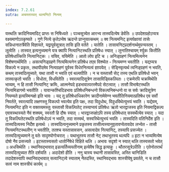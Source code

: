 ```yaml
---
index: 7.2.61
sutra: अचस्तास्वत् थल्यनिटो नित्यम्

---
```

  यस्थलि क्रादिनियमादिट् प्राप्तः स निषिध्यते ।  पञ्चसूत्र्येत आरभ्य तास्वदित्येष डेर्वतिः ॥  उपदेशग्रहोऽप्यत्र वक्ष्यमाणोऽपकृष्यते ।  गुणे नित्ये कृतेऽप्येष ऋदन्ते प्राप्नुयात्कथम् ॥  क्व नित्यमनिट् इत्यपेक्षायां तासेः सन्निधानातत्रैवेति विज्ञायते, यद्वापूर्वसूत्रात् तासि इति वर्तते । यातेति । तासावनिट्प्रदर्शनार्थमुपन्यस्तम् ।  लूत्वेति । तास्वत् इत्यनुच्यमाने यत्र क्वापि नित्यानिटस्थलि प्रतिषेधः स्यात् । लुनातिश्चायम् र्श्युकः कितीति प्रतिषेधात्किति नित्यानिट्कः । ययिव, ययिमेति । आतो लोप इटि च । अनिड्ग्रहणं नित्यमित्यनेन विशेषणार्थमिति । असत्यनिड्ग्रहणे नित्यमित्यनेन प्रतिषेध तएव विश्ष्येत - नित्यमण्न भवतीति । यद्यप्यत्र विकल्पे न प्रकृतः, तथापीदमेव नित्यग्रहणं पूर्वस्व विधेरनित्यत्वं ज्ञापयेत् । सेड्निवृत्यर्थ त्वनिड्ग्रहणं न भवति, कथम् तास्वदित्युच्यते, यथा तासौ न भवति एवं थल्यपीति । न च यस्तासौ सेट् तस्य  एथलि प्रतिषेधो भवन् तास्वत्कृतो भवति । विधोता, विधवितेति । स्वरत्यादिसूत्रेण तासाविड्विकल्पितः ।  एक्रमेरपि चक्रमिथेति भाव्यम्, न हि तासौ नित्यानिट् क्रमिः, आत्मनेपदे इडभावात्परस्मैपदे सेटत्वात् । तासौ विभाषेटस्थलि नित्यमिडागमो भवतीति । यावान्कश्चिदिडभावः प्रतिषेधनिबन्धनो विकल्पनिबन्धनो वा स सर्वः क्रादिसूत्रेण नियम्यते इत्यस्मिन्पक्षे इति भावः । यद् तु प्रतिषेधाधिकारेण क्रादीनामेवेण्न भवतीतिनियमात्प्रतिषेध एव सर्वो निवर्तते, स्वरत्यादि लक्षणस्तु विकल्पो भवत्येव इति पक्षः, तदा विदुधोथ, विदुधविथेत्युभयं भवति । यद्येवम्, नित्यमनिट इति न वक्तव्यमस्तुः यस्तासौ विकल्पितेट् तस्याप्ययं प्रतिषेधः ऋतो भारद्वाजस्य इति नियमाद्विकल्प एवावस्थास्यते नैवं शक्यम्, स्वरतौ हि दौषः स्यात् । भारद्वाजपक्षेऽपि तस्य प्रतिषेधात् सस्वर्थेत्येव स्यात् । यदा तु विकल्पितेटस्थलि प्रतिषेधोऽयं न भवति, तदा सस्वर्थ, सस्वरिथेत्युभयं भवति ।  तास्वदिति वतिनिर्देश इति । तास्वदित्यस्य निर्देश इत्यर्थः । तास्वदित्यनुच्यमाने प्रकृतस्य तासीत्यस्यानुवृतावप्येतावदेव लभ्येत - तासौ नित्यमनिटस्थलीण् न भवतीति, ततश्च यस्तासावसन, असत्वादेव नित्यानिट्, तस्यापि प्रसज्येत ।  तास्वदित्युच्यमाने तु वतेः सादृश्योगोचरात् ।  यथाभूतस्य तासौ नेट् तथाभूतस्य थल्यपि ॥  इटा न भाव्यमित्येष दोषो नैव प्रसज्यते ।  इटस्तास्यसतो धातोर्निषेधे विहिते थलि ।  अभावः सदृशो न स्यात् थलि तास्यसतो भवेत् ॥  अधसिथेति । स्थानिवद्भावात् इडत्यर्तिव्ययतीनाम् इत्येवैष सिद्ध इत्याहुः । थौतरसूत्रेऽपीति । एतेनोतरार्थं तास्वदित्युच्यत तैति दर्शयति । अदादेशो हीति । ननु चास्य स्थानी तासावस्ति, अस्ति चानिडिति तदादेशस्यापि स्थानिवद्भावात् सत्वानिट्त्वे स्याताम् नैतदस्ति, स्थानिवद्भावः शास्त्रीयेषु प्रवर्तते, न च तासौ सत्वं नाम शास्त्रीयं कार्यम् ॥